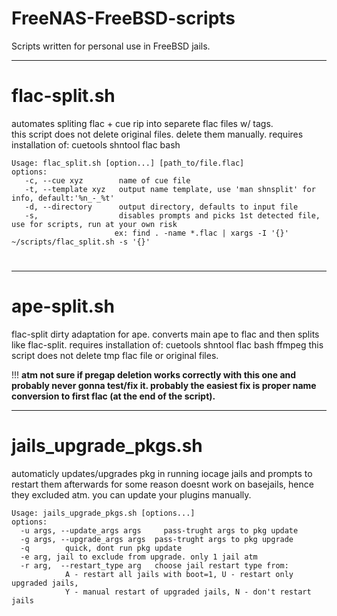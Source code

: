 # FreeNAS-FreeBSD-scripts
Scripts written for personal use in FreeBSD jails.
***
# flac-split.sh
automates spliting flac + cue rip into separete flac files w/ tags.\
this script does not delete original files. delete them manually.
requires installation of: cuetools shntool flac bash
 ```
Usage: flac_split.sh [option...] [path_to/file.flac]
options:
    -c, --cue xyz        name of cue file
    -t, --template xyz   output name template, use 'man shnsplit' for info, default:'%n_-_%t'
    -d, --directory      output directory, defaults to input file
    -s,                  disables prompts and picks 1st detected file, use for scripts, run at your own risk
                        ex: find . -name *.flac | xargs -I '{}' ~/scripts/flac_split.sh -s '{}'
 ```
# 
***
# ape-split.sh
flac-split dirty adaptation for ape.
converts main ape to flac and then splits like flac-split.
requires installation of: cuetools shntool flac bash ffmpeg
this script does not delete tmp flac file or original files.

!!! <strong> atm not sure if pregap deletion works correctly with this one and probably never gonna test/fix it. probably the easiest fix is proper name conversion to first flac (at the end of the script).</strong>

***
# jails_upgrade_pkgs.sh
automaticly updates/upgrades pkg in running iocage jails and prompts to restart them afterwards
for some reason doesnt work on basejails, hence they excluded atm. you can update your plugins manually.
```
Usage: jails_upgrade_pkgs.sh [options...]
options:
  -u args, --update_args args     pass-trught args to pkg update
  -g args, --upgrade_args args  pass-trught args to pkg upgrade
  -q        quick, dont run pkg update
  -e arg, jail to exclude from upgrade. only 1 jail atm
  -r arg,  --restart_type arg   choose jail restart type from:
            A - restart all jails with boot=1, U - restart only upgraded jails,
            Y - manual restart of upgraded jails, N - don't restart jails

  ```
